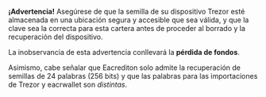 **¡Advertencia!** Asegúrese de que la semilla de su dispositivo Trezor esté almacenada en una
ubicación segura y accesible que sea válida, y que la clave sea la correcta
para esta cartera antes de proceder al borrado y la recuperación del dispositivo.

La inobservancia de esta advertencia conllevará la **pérdida de fondos**.

Asimismo, cabe señalar que Eacrediton solo admite la recuperación de semillas
de 24 palabras (256 bits) y que las palabras para las importaciones de Trezor y eacrwallet son *distintas*.
